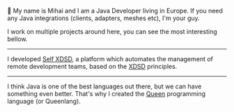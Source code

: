 👋 My name is Mihai and I am a Java Developer living in Europe.
If you need any Java integrations (clients, adapters, meshes etc), I'm your guy.

I work on multiple projects around here, you can see the most interesting bellow.

----

I developed [Self XDSD](https://self-xdsd.com), a platform which automates the management of remote development teams, based on the [XDSD](https://www.xdsd.org/) principles.

----

I think Java is one of the best languages out there, but we can have something even better. That's why I created the [Queen](https://github.com/jvmqueen) programming language (or Queenlang).

